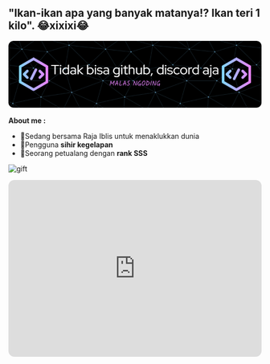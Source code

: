 ## "Ikan-ikan apa yang banyak matanya!? Ikan teri 1 kilo". 😂xixixi😂

![header](IMG/github-header-image.png)

<!--
**VianRo/VianRo** is a ✨ _special_ ✨ repository because its `README.md` (this file) appears on your GitHub profile.

Here are some ideas to get you started:

- 🔭 I’m currently working on ...
- 🌱 I’m currently learning ...
- 👯 I’m looking to collaborate on ...
- 🤔 I’m looking for help with ...
- 💬 Ask me about ...
- 📫 How to reach me: ...
- 😄 Pronouns: ...
- ⚡ Fun fact: ...
-->

**About me :**
- 💠Sedang bersama Raja Iblis untuk menaklukkan dunia
- 💠Pengguna **sihir kegelapan**
- 💠Seorang petualang dengan **rank SSS**

![gift](https://media4.giphy.com/media/v1.Y2lkPTc5MGI3NjExMm93amVzdnFocjI3Mnh5M2dsMDIwN2trMmE1dmpwMHJjZXg4amVmdSZlcD12MV9pbnRlcm5hbF9naWZfYnlfaWQmY3Q9Zw/FeVg8ViEczcxG/giphy.gif)

<iframe style="border-radius:12px" src="https://open.spotify.com/embed/track/46AWeklp0oLQcUqdsZbuxU?utm_source=generator&theme=0" width="100%" height="352" frameBorder="0" allowfullscreen="" allow="autoplay; clipboard-write; encrypted-media; fullscreen; picture-in-picture" loading="lazy"></iframe>